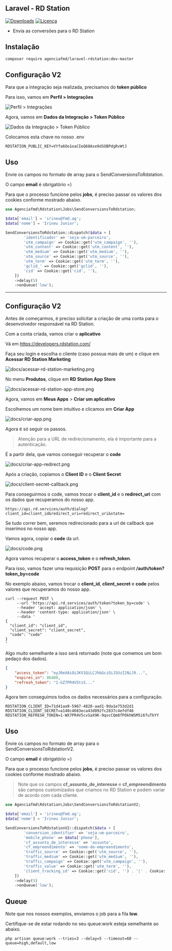 ## Laravel - RD Station

[![Downloads](https://img.shields.io/packagist/dt/agenciafmd/laravel-rdstation.svg?style=flat-square)](https://packagist.org/packages/agenciafmd/laravel-rdstation)
[![Licença](https://img.shields.io/badge/license-MIT-brightgreen.svg?style=flat-square)](LICENSE.md)

- Envia as conversões para o RD Station

## Instalação

```bash
composer require agenciafmd/laravel-rdstation:dev-master
```

## Configuração V2

Para que a integração seja realizada, precisamos do **token público**

Para isso, vamos em **Perfil > Integrações**

![Perfil > Integrações](https://github.com/agenciafmd/laravel-rdstation/raw/master/docs/screenshot01.jpg "Perfil > Integrações")

Agora, vamos em **Dados da Integração > Token Público**

![Dados da Integração > Token Público](https://github.com/agenciafmd/laravel-rdstation/raw/master/docs/screenshot02.jpg "Dados da Integração > Token Público")

Colocamos esta chave no nosso .env

```dotenv
RDSTATION_PUBLIC_KEY=VYfa6Oo1oaCIeQ68Ase9dSOBPdgRvWtJ
```

## Uso

Envie os campos no formato de array para o SendConversionsToRdstation.

O campo **email** é obrigatório =)

Para que o processo funcione pelos **jobs**, é preciso passar os valores dos cookies conforme mostrado abaixo.

```php
use Agenciafmd\Rdstation\Jobs\SendConversionsToRdstation;

$data['email'] = 'irineu@fmd.ag';
$data['nome'] = 'Irineu Junior';

SendConversionsToRdstation::dispatch($data + [
        'identificador' => 'seja-um-parceiro',
        'utm_campaign' => Cookie::get('utm_campaign', ''),
        'utm_content' => Cookie::get('utm_content', ''),
        'utm_medium' => Cookie::get('utm_medium', ''),
        'utm_source' => Cookie::get('utm_source', ''),
        'utm_term' => Cookie::get('utm_term', ''),
        'gclid_' => Cookie::get('gclid', ''),
        'cid' => Cookie::get('cid', ''),
    ])
    ->delay(5)
    ->onQueue('low');
```

----

## Configuração V2

Antes de começarmos, é preciso solicitar a criação de uma conta para o desenvolvedor responsável na RD Station.

Com a conta criada, vamos criar o **aplicativo**

Vá em https://developers.rdstation.com/

Faça seu login e escolha o cliente (caso possua mais de um) e clique em **Acessar RD Station Marketing**

![docs/acessar-rd-station-marketing.png](docs/acessar-rd-station-marketing.png)

No menu **Produtos**, clique em **RD Station App Store**

![docs/acessar-rd-station-app-store.png](docs/acessar-rd-station-app-store.png)

Agora, vamos em **Meus Apps** > **Criar um aplicativo**

Escolhemos um nome bem intuitivo e clicamos em **Criar App**

![docs/criar-app.png](docs/criar-app.png)

Agora é só seguir os passos.

> Atenção para a URL de redirecionamento, ela é importante para a autenticação.

É a partir dela, que vamos conseguir recuperar o **code**

![docs/criar-app-redirect.png](docs/criar-app-redirect.png)

Após a criação, copiamos o **Client ID** e o **Client Secret**

![docs/client-secret-callback.png](docs/client-secret-callback.png)

Para conseguirmos o code, vamos trocar o **client_id** e o **redirect_uri** com os dados que recuperamos do nosso app.

```
https://api.rd.services/auth/dialog?client_id=client_id&redirect_uri=redirect_uri&state=
```

Se tudo correr bem, seremos redirecionado para a url de callback que inserimos no nosso app.

Vamos agora, copiar o **code** da url.

![docs/code.png](docs/code.png)

Agora vamos recuperar o **access_token** e o **refresh_token**.

Para isso, vamos fazer uma requisição **POST** para o endpoint **/auth/token?token_by=code**

No exemplo abaixo, vamos trocar o **client_id**, **client_secret** e **code** pelos valores que recuperamos do nosso app.

```shell
curl --request POST \
     --url 'https://api.rd.services/auth/token?token_by=code' \
     --header 'accept: application/json' \
     --header 'content-type: application/json' \
     --data '
{
  "client_id": "client_id",
  "client_secret": "client_secret",
  "code": "code"
}
'
```

Algo muito semelhante a isso será retornado (note que comemos um bom pedaço dos dados).

```json
{
    "access_token": "eyJ0eXAiOiJKV1QiLCJhbGciOiJSUzI1NiJ9...",
    "expires_in": 86400,
    "refresh_token": "1-GZ7PR4V5tsS..."
}
```

Agora tem conseguimos todos os dados necessários para a configuração.

```dotenv
RDSTATION_CLIENT_ID=71d41aa9-5967-4820-aad1-9da1e753d2d1
RDSTATION_CLIENT_SECRET=a140c4683eca43d092fc2837c4efdf46
RDSTATION_REFRESH_TOKEN=1-WX7PR4V5cvSaX9K-9qvcCQm8fPOkhWSM5i6fuTkYY
```

## Uso

Envie os campos no formato de array para o SendConversionsToRdstationV2.

O campo **email** é obrigatório =)

Para que o processo funcione pelos **jobs**, é preciso passar os valores dos cookies conforme mostrado abaixo.

> Note que os campos **cf_assunto_de_interesse** e **cf_empreendimento** são campos customizados que criamos no RD Station e podem variar de acordo com cada cliente.

```php
use Agenciafmd\Rdstation\Jobs\SendConversionsToRdstationV2;

$data['email'] = 'irineu@fmd.ag';
$data['nome'] = 'Irineu Junior';

SendConversionsToRdstationV2::dispatch($data + [
        'conversion_identifier' => 'seja-um-parceiro',
        'mobile_phone' => $data['phone'],
        'cf_assunto_de_interesse' => 'assunto',
        'cf_empreendimento' => 'nome-do-empreendimento',
        'traffic_source' => Cookie::get('utm_source', ''),
        'traffic_medium' => Cookie::get('utm_medium', ''),
        'traffic_campaign' => Cookie::get('utm_campaign', ''),
        'traffic_value' => Cookie::get('utm_term', ''),
        'client_tracking_id' => Cookie::get('cid', '') . '|' . Cookie::get('gclid', ''),
    ])
    ->delay(5)
    ->onQueue('low');
```


## Queue

Note que nos nossos exemplos, enviamos o job para a fila **low**.

Certifique-se de estar rodando no seu queue:work esteja semelhante ao abaixo.

```shell
php artisan queue:work --tries=3 --delay=5 --timeout=60 --queue=high,default,low
```